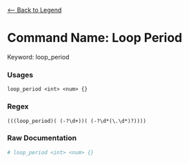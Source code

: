 [<-- Back to Legend](../legend.md)

# Command Name: Loop Period
Keyword: loop_period

### Usages
```
loop_period <int> <num> {}
```

### Regex
```regexp
(((loop_period)( (-?\d+))( (-?\d*(\.\d*)?))))
```

### Raw Documentation
```yml
# loop_period <int> <num> {}
```
